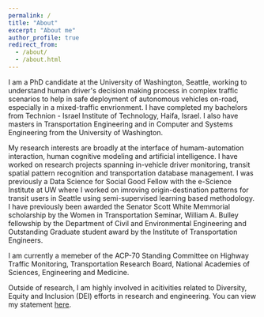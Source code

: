 ```yaml
---
permalink: /
title: "About"
excerpt: "About me"
author_profile: true
redirect_from: 
  - /about/
  - /about.html
---
```


I am a PhD candidate at the University of Washington, Seattle, working to understand human driver's decision making process in complex traffic scenarios to help in safe deployment of autonomous vehicles on-road, especially in a mixed-traffic envrionment. I have completed my bachelors from Technion - Israel Institute of Technology, Haifa, Israel. I also have masters in Transportation Engineering and in Computer and Systems Engineering from the University of Washington.

My research interests are broadly at the interface of humam-automation interaction, human cognitive modeling  and artificial intelligence. I have worked on research projects spanning in-vehicle driver monitoring, transit spatial pattern recognition and transportation database management. I was previously a Data Science for Social Good Fellow with the e-Science Institute at UW where I worked on imroving origin-destination patterns for transit users in Seattle using semi-supervised learning based methodology. I have previously been awarded the Senator Scott White Memmorial scholarship by the Women in Transportation Seminar, William A. Bulley fellowship by the Department of Civil and Environmental Engineering and Outstanding Graduate student award by the Institute of Transportation Engineers. 

I am currently a memeber of the ACP-70 Standing Committee on Highway Traffic Monitoring, Transportation Research Board, National Academies of Sciences, Engineering and Medicine.

Outside of research, I am highly involved in acitivities related to Diversity, Equity and Inclusion (DEI) efforts in research and engineering. You can view my statement [here](https://github.com/mayureeb/mayureeb.github.io/blob/master/_pages/JEDI.pdf).
